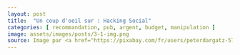 ```yaml
---
layout: post
title:  "Un coup d'oeil sur : Hacking Social"
categories: [ recommandation, pub, argent, budget, manipulation ]
image: assets/images/posts/3-1-img.png
source: Image par <a href="https://pixabay.com/fr/users/peterdargatz-5783/?utm_source=link-attribution&amp;utm_medium=referral&amp;utm_campaign=image&amp;utm_content=807870">Peter Dargatz</a> de <a href="https://pixabay.com/fr/?utm_source=link-attribution&amp;utm_medium=referral&amp;utm_campaign=image&amp;utm_content=807870">Pixabay</a>
---
```

